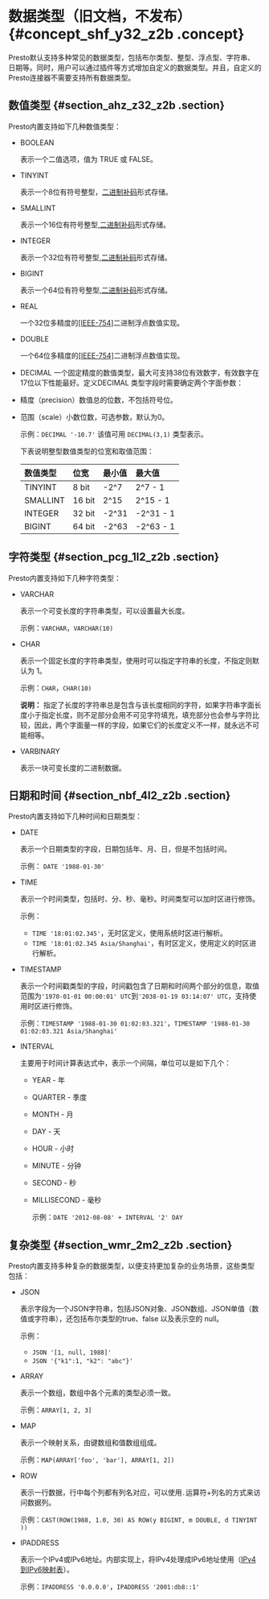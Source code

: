 # 数据类型（旧文档，不发布） {#concept_shf_y32_z2b .concept}

Presto默认支持多种常见的数据类型，包括布尔类型、整型、浮点型、字符串、日期等。同时，用户可以通过插件等方式增加自定义的数据类型。并且，自定义的Presto连接器不需要支持所有数据类型。

## 数值类型 {#section_ahz_z32_z2b .section}

Presto内置支持如下几种数值类型：

-   BOOLEAN

    表示一个二值选项，值为 TRUE 或 FALSE。

-   TINYINT

    表示一个8位有符号整型，[二进制补码](https://en.wikipedia.org/wiki/Two%27s_complement)形式存储。

-   SMALLINT

    表示一个16位有符号整型,[二进制补码](https://en.wikipedia.org/wiki/Two%27s_complement)形式存储。

-   INTEGER

    表示一个32位有符号整型,[二进制补码](https://en.wikipedia.org/wiki/Two%27s_complement)形式存储。

-   BIGINT

    表示一个64位有符号整型,[二进制补码](https://en.wikipedia.org/wiki/Two%27s_complement)形式存储。

-   REAL

    一个32位多精度的[\[IEEE-754\]](https://en.wikipedia.org/wiki/IEEE_754)二进制浮点数值实现。

-   DOUBLE

    一个64位多精度的[\[IEEE-754\]](https://en.wikipedia.org/wiki/IEEE_754)二进制浮点数值实现。

-   DECIMAL 一个固定精度的数值类型，最大可支持38位有效数字，有效数字在17位以下性能最好。定义DECIMAL 类型字段时需要确定两个字面参数：

-   精度（precision）数值总的位数，不包括符号位。
-   范围（scale）小数位数，可选参数，默认为0。

    示例：`DECIMAL '-10.7'` 该值可用 `DECIMAL(3,1)` 类型表示。

    下表说明整型数值类型的位宽和取值范围：

    |数值类型|位宽|最小值|最大值|
    |:---|:-|:--|:--|
    |TINYINT|8 bit|-2^7|2^7 - 1|
    |SMALLINT|16 bit|2^15|2^15 - 1|
    |INTEGER|32 bit|-2^31|-2^31 - 1|
    |BIGINT|64 bit|-2^63|-2^63 - 1|


## 字符类型 {#section_pcg_1l2_z2b .section}

Presto内置支持如下几种字符类型：

-   VARCHAR

    表示一个可变长度的字符串类型，可以设置最大长度。

    示例：`VARCHAR`，`VARCHAR(10)`

-   CHAR

    表示一个固定长度的字符串类型，使用时可以指定字符串的长度，不指定则默认为 1。

    示例：`CHAR`，`CHAR(10)` 

    **说明：** 指定了长度的字符串总是包含与该长度相同的字符，如果字符串字面长度小于指定长度，则不足部分会用不可见字符填充，填充部分也会参与字符比较，因此，两个字面量一样的字段，如果它们的长度定义不一样，就永远不可能相等。

-   VARBINARY

    表示一块可变长度的二进制数据。


## 日期和时间 {#section_nbf_4l2_z2b .section}

Presto内置支持如下几种时间和日期类型：

-   DATE

    表示一个日期类型的字段，日期包括年、月、日，但是不包括时间。

    示例： `DATE '1988-01-30'`

-   TIME

    表示一个时间类型，包括时、分、秒、毫秒。时间类型可以加时区进行修饰。

    示例：

    -   `TIME '18:01:02.345'`，无时区定义，使用系统时区进行解析。
    -   `TIME '18:01:02.345 Asia/Shanghai'`，有时区定义，使用定义的时区进行解析。
-   TIMESTAMP

    表示一个时间戳类型的字段，时间戳包含了日期和时间两个部分的信息，取值范围为`'1970-01-01 00:00:01' UTC`到`'2038-01-19 03:14:07' UTC`，支持使用时区进行修饰。

    示例：`TIMESTAMP '1988-01-30 01:02:03.321'`，`TIMESTAMP '1988-01-30 01:02:03.321 Asia/Shanghai'`

-   INTERVAL

    主要用于时间计算表达式中，表示一个间隔，单位可以是如下几个：

    -   YEAR - 年
    -   QUARTER - 季度
    -   MONTH - 月
    -   DAY - 天
    -   HOUR - 小时
    -   MINUTE - 分钟
    -   SECOND - 秒
    -   MILLISECOND - 毫秒

        示例：`DATE '2012-08-08' + INTERVAL '2' DAY`


## 复杂类型 {#section_wmr_2m2_z2b .section}

Presto内置支持多种复杂的数据类型，以便支持更加复杂的业务场景，这些类型包括：

-   JSON

    表示字段为一个JSON字符串，包括JSON对象、JSON数组、JSON单值（数值或字符串），还包括布尔类型的true、false 以及表示空的 null。

    示例：

    -   `JSON '[1, null, 1988]'`
    -   `JSON '{"k1":1, "k2": "abc"}'`
-   ARRAY

    表示一个数组，数组中各个元素的类型必须一致。

    示例：`ARRAY[1, 2, 3]`

-   MAP

    表示一个映射关系，由键数组和值数组组成。

    示例：`MAP(ARRAY['foo', 'bar'], ARRAY[1, 2])`

-   ROW

    表示一行数据，行中每个列都有列名对应，可以使用`.`运算符+列名的方式来访问数据列。

    示例：`CAST(ROW(1988, 1.0, 30) AS ROW(y BIGINT, m DOUBLE, d TINYINT ))`

-   IPADDRESS

    表示一个IPv4或IPv6地址。内部实现上，将IPv4处理成IPv6地址使用（[IPv4到IPv6映射表](https://tools.ietf.org/html/rfc4291.html#section-2.5.5.2)）。

    示例：`IPADDRESS '0.0.0.0'`，`IPADDRESS '2001:db8::1'`


